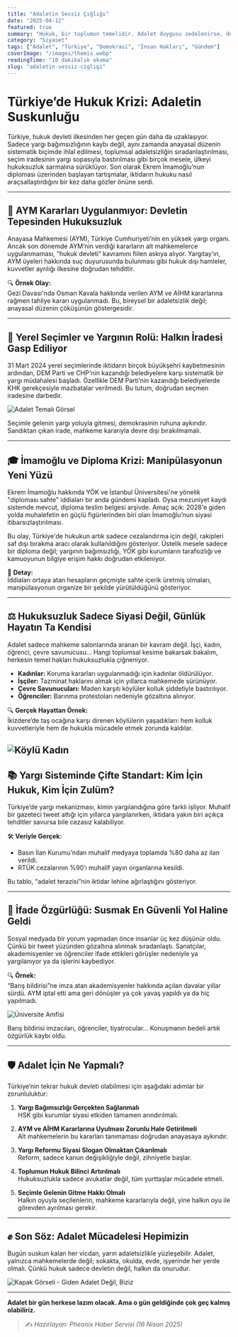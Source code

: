 ```yaml
---
title: "Adaletin Sessiz Çığlığı"
date: "2025-04-12"
featured: true
summary: "Hukuk, bir toplumun temelidir. Adalet duygusu zedelenirse, devletle birey arasındaki güven sarsılır. Ne yazık ki Türkiye, uzun zamandır bu temel ilkeyi kaybetmiş durumda. Hukuk sistemi, yürütmeyi denetlemek yerine onun gölgesinde hareket ediyor. Anayasa Mahkemesi kararlarının uygulanmadığı, Avrupa İnsan Hakları Mahkemesi kararlarının yok sayıldığı, yerel mahkemelerin iktidar talimatlarıyla karar verdiği bir düzende yaşıyoruz."
category: "Siyaset"
tags: ["Adalet", "Türkiye", "Demokrasi", "İnsan Hakları", "Gündem"]
coverImage: "/images/themis.webp"
readingTime: "10 dakikalık okuma"
slug: "adaletin-sessiz-cigligi"
---
```

# Türkiye’de Hukuk Krizi: Adaletin Suskunluğu

Türkiye, hukuk devleti ilkesinden her geçen gün daha da uzaklaşıyor. Sadece yargı bağımsızlığının kaybı değil, aynı zamanda anayasal düzenin sistematik biçimde ihlal edilmesi, toplumsal adaletsizliğin sıradanlaştırılması, seçim iradesinin yargı sopasıyla bastırılması gibi birçok mesele, ülkeyi hukuksuzluk sarmalına sürüklüyor. Son olarak Ekrem İmamoğlu’nun diploması üzerinden başlayan tartışmalar, iktidarın hukuku nasıl araçsallaştırdığını bir kez daha gözler önüne serdi.

---

## 📌 **AYM Kararları Uygulanmıyor: Devletin Tepesinden Hukuksuzluk**

Anayasa Mahkemesi (AYM), Türkiye Cumhuriyeti’nin en yüksek yargı organı. Ancak son dönemde AYM’nin verdiği kararların alt mahkemelerce uygulanmaması, “hukuk devleti” kavramını fiilen askıya alıyor. Yargıtay’ın, AYM üyeleri hakkında suç duyurusunda bulunması gibi hukuk dışı hamleler, kuvvetler ayrılığı ilkesine doğrudan tehdittir.

🔍 **Örnek Olay:**  
Gezi Davası'nda Osman Kavala hakkında verilen AYM ve AİHM kararlarına rağmen tahliye kararı uygulanmadı. Bu, bireysel bir adaletsizlik değil; anayasal düzenin çöküşünün göstergesidir.

---

## 🧭 **Yerel Seçimler ve Yargının Rolü: Halkın İradesi Gasp Ediliyor**

31 Mart 2024 yerel seçimlerinde iktidarın birçok büyükşehri kaybetmesinin ardından, DEM Parti ve CHP'nin kazandığı belediyelere karşı sistematik bir yargı müdahalesi başladı. Özellikle DEM Parti’nin kazandığı belediyelerde KHK gerekçesiyle mazbatalar verilmedi. Bu tutum, doğrudan seçmen iradesine darbedir.

![Adalet Temalı Görsel](/images/justice.webp)

Seçimle gelenin yargı yoluyla gitmesi, demokrasinin ruhuna aykırıdır. Sandıktan çıkan irade, mahkeme kararıyla devre dışı bırakılmamalı.


---

## 🎓 **İmamoğlu ve Diploma Krizi: Manipülasyonun Yeni Yüzü**

Ekrem İmamoğlu hakkında YÖK ve İstanbul Üniversitesi'ne yönelik "diploması sahte" iddiaları bir anda gündemi kapladı. Oysa mezuniyet kaydı sistemde mevcut, diploma teslim belgesi arşivde. Amaç açık: 2028'e giden yolda muhalefetin en güçlü figürlerinden biri olan İmamoğlu’nun siyasi itibarsızlaştırılması.

Bu olay, Türkiye'de hukukun artık sadece cezalandırma için değil, rakipleri saf dışı bırakma aracı olarak kullanıldığını gösteriyor. Üstelik mesele sadece bir diploma değil; yargının bağımsızlığı, YÖK gibi kurumların tarafsızlığı ve kamuoyunun bilgiye erişim hakkı doğrudan etkileniyor.

📌 **Detay:**  
İddiaları ortaya atan hesapların geçmişte sahte içerik üretmiş olmaları, manipülasyonun organize bir şekilde yürütüldüğünü gösteriyor.

---

## ⚖️ **Hukuksuzluk Sadece Siyasi Değil, Günlük Hayatın Ta Kendisi**

Adalet sadece mahkeme salonlarında aranan bir kavram değil. İşçi, kadın, öğrenci, çevre savunucusu… Hangi toplumsal kesime bakarsak bakalım, herkesin temel hakları hukuksuzlukla çiğneniyor.

- **Kadınlar:** Koruma kararları uygulanmadığı için kadınlar öldürülüyor.
- **İşçiler:** Tazminat haklarını almak için yıllarca mahkemede sürünüyor.
- **Çevre Savunucuları:** Maden karşıtı köylüler kolluk şiddetiyle bastırılıyor.
- **Öğrenciler:** Barınma protestoları nedeniyle gözaltına alınıyor.

🔍 **Gerçek Hayattan Örnek:**  
İkizdere’de taş ocağına karşı direnen köylülerin yaşadıkları: hem kolluk kuvvetleriyle hem de hukukla mücadele etmek zorunda kaldılar.

![Köylü Kadın](/images/farmer.webp)
---

## 📚 **Yargı Sisteminde Çifte Standart: Kim İçin Hukuk, Kim İçin Zulüm?**

Türkiye’de yargı mekanizması, kimin yargılandığına göre farklı işliyor. Muhalif bir gazeteci tweet attığı için yıllarca yargılanırken, iktidara yakın biri açıkça tehditler savursa bile cezasız kalabiliyor.

🛠️ **Veriyle Gerçek:**  
- Basın İlan Kurumu’ndan muhalif medyaya toplamda %80 daha az ilan verildi.
- RTÜK cezalarının %90’ı muhalif yayın organlarına kesildi.

Bu tablo, “adalet terazisi”nin iktidar lehine ağırlaştığını gösteriyor.

---

## 💬 **İfade Özgürlüğü: Susmak En Güvenli Yol Haline Geldi**

Sosyal medyada bir yorum yapmadan önce insanlar üç kez düşünür oldu. Çünkü bir tweet yüzünden gözaltına alınmak sıradanlaştı. Sanatçılar, akademisyenler ve öğrenciler ifade ettikleri görüşler nedeniyle ya yargılanıyor ya da işlerini kaybediyor.

🔍 **Örnek:**  
“Barış bildirisi”ne imza atan akademisyenler hakkında açılan davalar yıllar sürdü. AYM iptal etti ama geri dönüşler ya çok yavaş yapıldı ya da hiç yapılmadı.

![Üniversite Amfisi](/images/university_lecture.webp)

Barış bildirisi imzacıları, öğrenciler, tiyatrocular... Konuşmanın bedeli artık özgürlük kaybı oldu.

---

## 🛡️ **Adalet İçin Ne Yapmalı?**

Türkiye’nin tekrar hukuk devleti olabilmesi için aşağıdaki adımlar bir zorunluluktur:

1. **Yargı Bağımsızlığı Gerçekten Sağlanmalı**  
   HSK gibi kurumlar siyasi etkiden tamamen arındırılmalı.

2. **AYM ve AİHM Kararlarına Uyulması Zorunlu Hale Getirilmeli**  
   Alt mahkemelerin bu kararları tanımaması doğrudan anayasaya aykırıdır.

3. **Yargı Reformu Siyasi Slogan Olmaktan Çıkarılmalı**  
   Reform, sadece kanun değişikliğiyle değil, zihniyetle başlar.

4. **Toplumun Hukuk Bilinci Artırılmalı**  
   Hukuksuzlukla sadece avukatlar değil, tüm yurttaşlar mücadele etmeli.

5. **Seçimle Gelenin Gitme Hakkı Olmalı**  
   Halkın oyuyla seçilenlerin, mahkeme kararlarıyla değil, yine halkın oyu ile görevden ayrılması gerekir.

---

## ✊ **Son Söz: Adalet Mücadelesi Hepimizin**

Bugün suskun kalan her vicdan, yarın adaletsizlikle yüzleşebilir. Adalet, yalnızca mahkemelerde değil; sokakta, okulda, evde, işyerinde her yerde olmalı. Çünkü hukuk sadece devletin değil, halkın da onurudur.

![Kapak Görseli - Giden Adalet Değil, Biziz](/images/justice_cover.webp)

---

**Adalet bir gün herkese lazım olacak. Ama o gün geldiğinde çok geç kalmış olabiliriz.**

> ✍️ _Hazırlayan: Pheonix Haber Servisi (16 Nisan 2025)_